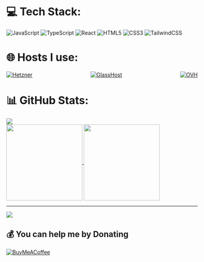 <!-- # Spotify Stats
![Alt text](https://spotify-recently-played-readme.vercel.app/api?user=6tvbnbu8qq4eggs9koed1o732) -->
# 💻 Tech Stack:
![JavaScript](https://img.shields.io/badge/javascript-%23323330.svg?style=for-the-badge&logo=javascript&logoColor=%23F7DF1E) ![TypeScript](https://img.shields.io/badge/typescript-%23007ACC.svg?style=for-the-badge&logo=typescript&logoColor=white) ![React](https://img.shields.io/badge/react-%2320232a.svg?style=for-the-badge&logo=react&logoColor=%2361DAFB) ![HTML5](https://img.shields.io/badge/html5-%23E34F26.svg?style=for-the-badge&logo=html5&logoColor=white) ![CSS3](https://img.shields.io/badge/css3-%231572B6.svg?style=for-the-badge&logo=css3&logoColor=white) ![TailwindCSS](https://img.shields.io/badge/tailwindcss-%2338B2AC.svg?style=for-the-badge&logo=tailwind-css&logoColor=white)
# 🌐 Hosts I use:
<div style="display: flex; justify-content: space-between;">
    <a href="https://hetzner.com">
        <img src="https://img.shields.io/badge/HETZNER-%23FF0000.svg?style=for-the-badge&logo=hetzner&logoColor=%23FFFFFF" alt="Hetzner">
    </a>
    <a href="https://billing.glasshost.net/aff.php?aff=16">
        <img src="https://img.shields.io/badge/GlassHost-%23FF0000.svg?style=for-the-badge&logo=glasshost&logoColor=%23FFFFFF" alt="GlassHost">
    </a>
    <a href="https://ovh.com/">
         <img src="https://img.shields.io/badge/OVH-%23ADD8E6.svg?style=for-the-badge" alt="OVH">
    </a>
</div>

# 📊 GitHub Stats:
![](https://github-readme-streak-stats.herokuapp.com/?user=DIVISIONSolar&theme=tokyonight&hide_border=false)<br/>
<a href="https://readme.github.joshsevero.dev/api?username=DIVISIONSolar&theme=tokyonight&hide_border=false&include_all_commits=true&count_private=false">
  <img height=200 align="center" src="https://readme.github.joshsevero.dev/api?username=DIVISIONSolar&theme=tokyonight&hide_border=false&include_all_commits=true&count_private=false" />
</a>
<a href="https://readme.github.joshsevero.dev/api/top-langs/?username=DIVISIONSolar&theme=tokyonight&hide_border=false&include_all_commits=true&count_private=false&layout=compact">
  <img height=200 align="center" src="https://readme.github.joshsevero.dev/api/top-langs/?username=DIVISIONSolar&theme=tokyonight&hide_border=false&include_all_commits=true&count_private=false&layout=compact" />
</a>

---
[![](https://visitcount.itsvg.in/api?id=DIVISIONSolar&label=Profile%20Views&color=12&icon=3&pretty=true)](https://visitcount.itsvg.in)

## 💰 You can help me by Donating
  [![BuyMeACoffee](https://img.shields.io/badge/Buy%20Me%20a%20Coffee-ffdd00?style=for-the-badge&logo=buy-me-a-coffee&logoColor=black)](https://buymeacoffee.com/joshsevero) 

